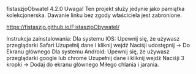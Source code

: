 fistaszjoObwatel 4.2.0
Uwaga! Ten projekt służy jedynie jako pamiątka kolekcjonerska. Dawanie linku bez zgody właściciela jest zabronione.

https://fistaszjo.github.io/FistaszjoObywatel/

Instrukcja zainstalowania:
Dla systemu IOS:
Upewnij się, że używasz przeglądarki Safari
Uzupełnij dane i kliknij wejdź
Naciśji udostępnij -> Do Ekranu głównego
Dla systemu Android:
Upewnij się, że używasz przeglądarki google lub chrome
Uzupełnij dane i kliknij wejdź
Naciśji 3 kropki -> Dodaj do ekranu głównego
Miłego chlania i jarania.
